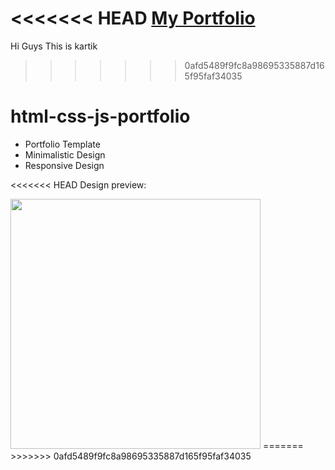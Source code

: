 <<<<<<< HEAD
[My Portfolio](https://aditya-more-my-portfolio.netlify.app/)
=======
Hi Guys This is kartik
>>>>>>> 0afd5489f9fc8a98695335887d165f95faf34035

# html-css-js-portfolio
- Portfolio Template
- Minimalistic Design
- Responsive Design

<<<<<<< HEAD
Design preview:

<img src="https://github.com/adityaa-more/html-css-js-portfolio/assets/99107694/1e29a105-89d0-4917-a2b8-83fb03104e01" width="400px">
=======
>>>>>>> 0afd5489f9fc8a98695335887d165f95faf34035
